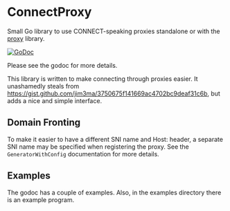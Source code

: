 ConnectProxy
============
Small Go library to use CONNECT-speaking proxies standalone or with the [proxy](golang.org/x/net/proxy/) library.

[![GoDoc](https://godoc.org/github.com/sters/connectproxy?status.svg)](https://godoc.org/github.com/sters/connectproxy)

Please see the godoc for more details.

This library is written to make connecting through proxies easier.
It unashamedly steals from https://gist.github.com/jim3ma/3750675f141669ac4702bc9deaf31c6b, but adds a nice and simple interface.


Domain Fronting
---------------
To make it easier to have a different SNI name and Host: header, a separate
SNI name may be specified when registering the proxy.  See the
`GeneratorWithConfig` documentation for more details.

Examples
--------
The godoc has a couple of examples.  Also, in the examples directory there is
an example program.
